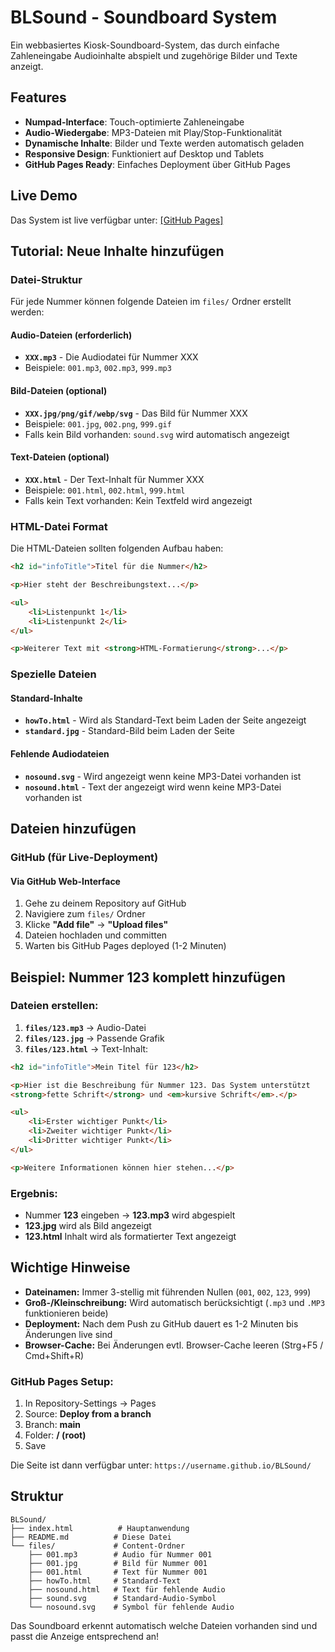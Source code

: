 # BLSound - Soundboard System

Ein webbasiertes Kiosk-Soundboard-System, das durch einfache Zahleneingabe Audioinhalte abspielt und zugehörige Bilder und Texte anzeigt.

## Features

- **Numpad-Interface**: Touch-optimierte Zahleneingabe
- **Audio-Wiedergabe**: MP3-Dateien mit Play/Stop-Funktionalität
- **Dynamische Inhalte**: Bilder und Texte werden automatisch geladen
- **Responsive Design**: Funktioniert auf Desktop und Tablets
- **GitHub Pages Ready**: Einfaches Deployment über GitHub Pages

## Live Demo

Das System ist live verfügbar unter: [\[GitHub Pages\]](https://blcdetlef.github.io/BLSound/)

## Tutorial: Neue Inhalte hinzufügen

### Datei-Struktur

Für jede Nummer können folgende Dateien im `files/` Ordner erstellt werden:

#### Audio-Dateien (erforderlich)
- **`XXX.mp3`** - Die Audiodatei für Nummer XXX
- Beispiele: `001.mp3`, `002.mp3`, `999.mp3`

#### Bild-Dateien (optional)
- **`XXX.jpg/png/gif/webp/svg`** - Das Bild für Nummer XXX  
- Beispiele: `001.jpg`, `002.png`, `999.gif`
- Falls kein Bild vorhanden: `sound.svg` wird automatisch angezeigt

#### Text-Dateien (optional)
- **`XXX.html`** - Der Text-Inhalt für Nummer XXX
- Beispiele: `001.html`, `002.html`, `999.html`
- Falls kein Text vorhanden: Kein Textfeld wird angezeigt

### HTML-Datei Format

Die HTML-Dateien sollten folgenden Aufbau haben:

```html
<h2 id="infoTitle">Titel für die Nummer</h2>

<p>Hier steht der Beschreibungstext...</p>

<ul>
    <li>Listenpunkt 1</li>
    <li>Listenpunkt 2</li>
</ul>

<p>Weiterer Text mit <strong>HTML-Formatierung</strong>...</p>
```

### Spezielle Dateien

#### Standard-Inhalte
- **`howTo.html`** - Wird als Standard-Text beim Laden der Seite angezeigt
- **`standard.jpg`** - Standard-Bild beim Laden der Seite

#### Fehlende Audiodateien
- **`nosound.svg`** - Wird angezeigt wenn keine MP3-Datei vorhanden ist
- **`nosound.html`** - Text der angezeigt wird wenn keine MP3-Datei vorhanden ist

## Dateien hinzufügen

### GitHub (für Live-Deployment)

#### Via GitHub Web-Interface
1. Gehe zu deinem Repository auf GitHub
2. Navigiere zum `files/` Ordner
3. Klicke **"Add file"** → **"Upload files"**
4. Dateien hochladen und committen
5. Warten bis GitHub Pages deployed (1-2 Minuten)

## Beispiel: Nummer 123 komplett hinzufügen

### Dateien erstellen:
1. **`files/123.mp3`** → Audio-Datei
2. **`files/123.jpg`** → Passende Grafik  
3. **`files/123.html`** → Text-Inhalt:

```html
<h2 id="infoTitle">Mein Titel für 123</h2>

<p>Hier ist die Beschreibung für Nummer 123. Das System unterstützt 
<strong>fette Schrift</strong> und <em>kursive Schrift</em>.</p>

<ul>
    <li>Erster wichtiger Punkt</li>
    <li>Zweiter wichtiger Punkt</li>
    <li>Dritter wichtiger Punkt</li>
</ul>

<p>Weitere Informationen können hier stehen...</p>
```

### Ergebnis:
- Nummer **123** eingeben → **123.mp3** wird abgespielt
- **123.jpg** wird als Bild angezeigt
- **123.html** Inhalt wird als formatierter Text angezeigt

## Wichtige Hinweise

- **Dateinamen:** Immer 3-stellig mit führenden Nullen (`001`, `002`, `123`, `999`)
- **Groß-/Kleinschreibung:** Wird automatisch berücksichtigt (`.mp3` und `.MP3` funktionieren beide)
- **Deployment:** Nach dem Push zu GitHub dauert es 1-2 Minuten bis Änderungen live sind
- **Browser-Cache:** Bei Änderungen evtl. Browser-Cache leeren (Strg+F5 / Cmd+Shift+R)

### GitHub Pages Setup:

1. In Repository-Settings → Pages
2. Source: **Deploy from a branch**
3. Branch: **main** 
4. Folder: **/ (root)**
5. Save

Die Seite ist dann verfügbar unter: `https://username.github.io/BLSound/`

## Struktur

```
BLSound/
├── index.html          # Hauptanwendung
├── README.md          # Diese Datei
└── files/             # Content-Ordner
    ├── 001.mp3        # Audio für Nummer 001
    ├── 001.jpg        # Bild für Nummer 001  
    ├── 001.html       # Text für Nummer 001
    ├── howTo.html     # Standard-Text
    ├── nosound.html   # Text für fehlende Audio
    ├── sound.svg      # Standard-Audio-Symbol
    └── nosound.svg    # Symbol für fehlende Audio
```

Das Soundboard erkennt automatisch welche Dateien vorhanden sind und passt die Anzeige entsprechend an!